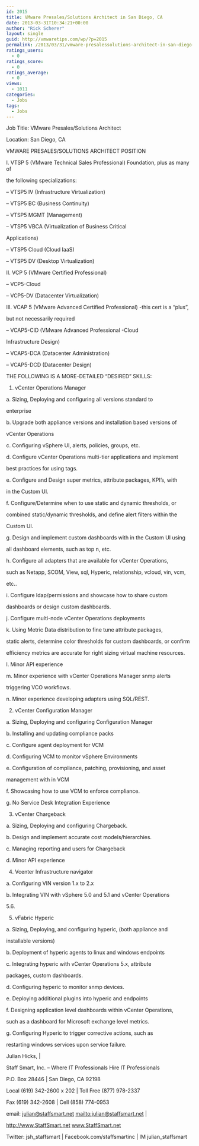 ```yaml
---
id: 2015
title: VMware Presales/Solutions Architect in San Diego, CA
date: 2013-03-31T10:34:21+00:00
author: "Rick Scherer"
layout: single
guid: http://vmwaretips.com/wp/?p=2015
permalink: /2013/03/31/vmware-presalessolutions-architect-in-san-diego-ca/
ratings_users:
  - 0
ratings_score:
  - 0
ratings_average:
  - 0
views:
  - 1011
categories:
  - Jobs
tags:
  - Jobs
---
```

Job Title: VMware Presales/Solutions Architect
  
Location: San Diego, CA

VMWARE PRESALES/SOLUTIONS ARCHITECT POSITION 

I. VTSP 5 (VMware Technical Sales Professional) Foundation, plus as many of
  
the following specializations:

&#8211; VTSP5 IV (Infrastructure Virtualization)

&#8211; VTSP5 BC (Business Continuity)

&#8211; VTSP5 MGMT (Management)

&#8211; VTSP5 VBCA (Virtualization of Business Critical
  
Applications)

&#8211; VTSP5 Cloud (Cloud IaaS)

&#8211; VTSP5 DV (Desktop Virtualization)

II. VCP 5 (VMware Certified Professional)

&#8211; VCP5-Cloud 

&#8211; VCP5-DV (Datacenter Virtualization)

III. VCAP 5 (VMware Advanced Certified Professional) -this cert is a &#8220;plus&#8221;,
  
but not necessarily required

&#8211; VCAP5-CID (VMware Advanced Professional -Cloud
  
Infrastructure Design)

&#8211; VCAP5-DCA (Datacenter Administration)

&#8211; VCAP5-DCD (Datacenter Design)

THE FOLLOWING IS A MORE-DETAILED &#8220;DESIRED&#8221; SKILLS:

1. vCenter Operations Manager

a. Sizing, Deploying and configuring all versions standard to
  
enterprise

b. Upgrade both appliance versions and installation based versions of
  
vCenter Operations

c. Configuring vSphere UI, alerts, policies, groups, etc.

d. Configure vCenter Operations multi-tier applications and implement
  
best practices for using tags.

e. Configure and Design super metrics, attribute packages, KPI&#8217;s, with
  
in the Custom UI.

f. Configure/Determine when to use static and dynamic thresholds, or
  
combined static/dynamic thresholds, and define alert filters within the
  
Custom UI.

g. Design and implement custom dashboards with in the Custom UI using
  
all dashboard elements, such as top n, etc.

h. Configure all adapters that are available for vCenter Operations,
  
such as Netapp, SCOM, View, sql, Hyperic, relationship, vcloud, vin, vcm,
  
etc..

i. Configure ldap/permissions and showcase how to share custom
  
dashboards or design custom dashboards.

j. Configure multi-node vCenter Operations deployments

k. Using Metric Data distribution to fine tune attribute packages,
  
static alerts, determine color thresholds for custom dashboards, or confirm
  
efficiency metrics are accurate for right sizing virtual machine resources.

l. Minor API experience

m. Minor experience with vCenter Operations Manager snmp alerts
  
triggering VCO workflows.

n. Minor experience developing adapters using SQL/REST.

2. vCenter Configuration Manager

a. Sizing, Deploying and configuring Configuration Manager

b. Installing and updating compliance packs

c. Configure agent deployment for VCM

d. Configuring VCM to monitor vSphere Environments

e. Configuration of compliance, patching, provisioning, and asset
  
management with in VCM

f. Showcasing how to use VCM to enforce compliance.

g. No Service Desk Integration Experience

3. vCenter Chargeback 

a. Sizing, Deploying and configuring Chargeback.

b. Design and implement accurate cost models/hierarchies.

c. Managing reporting and users for Chargeback

d. Minor API experience

4. Vcenter Infrastructure navigator

a. Configuring VIN version 1.x to 2.x

b. Integrating VIN with vSphere 5.0 and 5.1 and vCenter Operations
  
5.6.

5. vFabric Hyperic

a. Sizing, Deploying, and configuring hyperic, (both appliance and
  
installable versions)

b. Deployment of hyperic agents to linux and windows endpoints

c. Integrating hyperic with vCenter Operations 5.x, attribute
  
packages, custom dashboards.

d. Configuring hyperic to monitor snmp devices.

e. Deploying additional plugins into hyperic and endpoints

f. Designing application level dashboards within vCenter Operations,
  
such as a dashboard for Microsoft exchange level metrics.

g. Configuring Hyperic to trigger corrective actions, such as
  
restarting windows services upon service failure.

Julian Hicks, | 

Staff Smart, Inc. &#8211; Where IT Professionals Hire IT Professionals

P.O. Box 28446 | San Diego, CA 92198 

Local (619) 342-2600 x 202 | Toll Free (877) 978-2337 

Fax (619) 342-2608 | Cell (858) 774-0953 

email: julian@staffsmart.net <mailto:julian@staffsmart.net> |
  
<http://www.StaffSmart.net> www.StaffSmart.net

Twitter: jsh\_staffsmart | Facebook.com/staffsmartinc | IM julian\_staffsmart